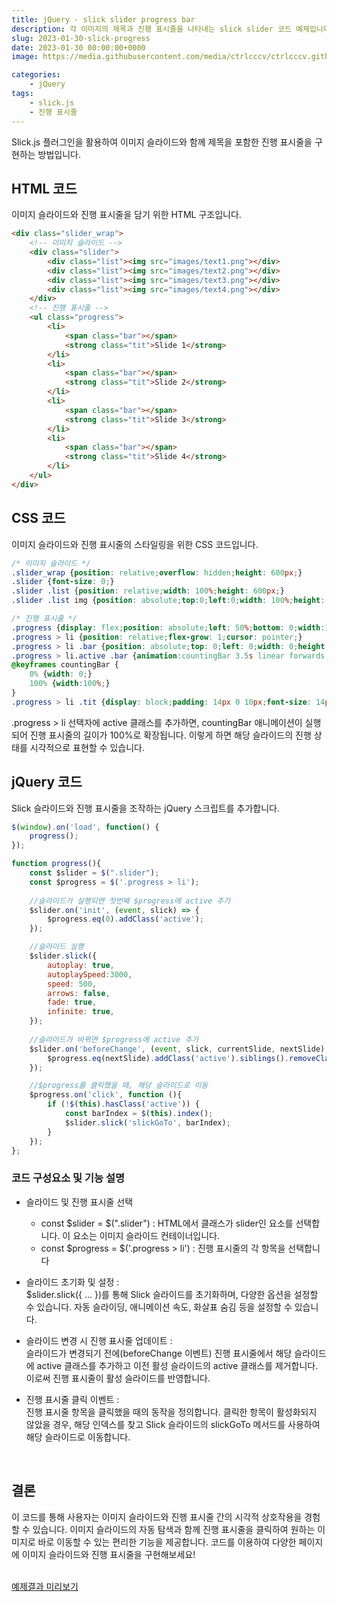 ```yaml
---
title: jQuery - slick slider progress bar
description: 각 이미지의 제목과 진행 표시줄을 나타내는 slick slider 코드 예제입니다.
slug: 2023-01-30-slick-progress
date: 2023-01-30 00:00:00+0000
image: https://media.githubusercontent.com/media/ctrlcccv/ctrlcccv.github.io/master/assets/img/post/slick-progress.webp

categories:
    - jQuery
tags:
    - slick.js
    - 진행 표시줄
---
```


Slick.js 플러그인을 활용하여 이미지 슬라이드와 함께 제목을 포함한 진행 표시줄을 구현하는 방법입니다.  

## HTML 코드

이미지 슬라이드와 진행 표시줄을 담기 위한 HTML 구조입니다.

```html
<div class="slider_wrap">
    <!-- 이미지 슬라이드 -->
    <div class="slider">
        <div class="list"><img src="images/text1.png"></div>
        <div class="list"><img src="images/text2.png"></div>
        <div class="list"><img src="images/text3.png"></div>
        <div class="list"><img src="images/text4.png"></div>
    </div>
    <!-- 진행 표시줄 -->
    <ul class="progress">
        <li>
            <span class="bar"></span>
            <strong class="tit">Slide 1</strong>
        </li>
        <li>
            <span class="bar"></span>
            <strong class="tit">Slide 2</strong>
        </li>
        <li>
            <span class="bar"></span>
            <strong class="tit">Slide 3</strong>
        </li>
        <li>
            <span class="bar"></span>
            <strong class="tit">Slide 4</strong>
        </li>
    </ul>
</div>
```

## CSS 코드

이미지 슬라이드와 진행 표시줄의 스타일링을 위한 CSS 코드입니다.  

```css
/* 이미지 슬라이드 */
.slider_wrap {position: relative;overflow: hidden;height: 600px;}
.slider {font-size: 0;}
.slider .list {position: relative;width: 100%;height: 600px;}
.slider .list img {position: absolute;top:0;left:0;width: 100%;height: 100%;object-fit: cover;}

/* 진행 표시줄 */
.progress {display: flex;position: absolute;left: 50%;bottom: 0;width:1180px;max-width: 100%;height: 44px;transform: translate(-50%, 0);background: rgba(0,0,0,0.7);text-align: center;}
.progress > li {position: relative;flex-grow: 1;cursor: pointer;}
.progress > li .bar {position: absolute;top: 0;left: 0;width: 0;height: 4px;background-color: #ffffff;}
.progress > li.active .bar {animation:countingBar 3.5s linear forwards;}
@keyframes countingBar {
    0% {width: 0;}
    100% {width:100%;}
}
.progress > li .tit {display: block;padding: 14px 0 10px;font-size: 14px;font-weight: 500;color: #fff;}
```
.progress > li 선택자에 active 클래스를 추가하면, countingBar 애니메이션이 실행되어 진행 표시줄의 길이가 100%로 확장됩니다. 이렇게 하면 해당 슬라이드의 진행 상태를 시각적으로 표현할 수 있습니다.  

<script async src="https://pagead2.googlesyndication.com/pagead/js/adsbygoogle.js?client=ca-pub-8535540836842352" crossorigin="anonymous"></script>
<ins class="adsbygoogle"
     style="display:block; text-align:center;"
     data-ad-layout="in-article"
     data-ad-format="fluid"
     data-ad-client="ca-pub-8535540836842352"
     data-ad-slot="2974559225"></ins>
<script>
     (adsbygoogle = window.adsbygoogle || []).push({});
</script>


## jQuery 코드

Slick 슬라이드와 진행 표시줄을 조작하는 jQuery 스크립트를 추가합니다.  

```js
$(window).on('load', function() {
    progress();
});

function progress(){
    const $slider = $(".slider");
    const $progress = $('.progress > li');
  
    //슬라이드가 실행되면 첫번째 $progress에 active 추가
    $slider.on('init', (event, slick) => {
        $progress.eq(0).addClass('active');
    });

    //슬라이드 실행
    $slider.slick({
        autoplay: true,
        autoplaySpeed:3000,
        speed: 500,
        arrows: false,
        fade: true,
        infinite: true,
    });
    
    //슬라이드가 바뀌면 $progress에 active 추가
    $slider.on('beforeChange', (event, slick, currentSlide, nextSlide) => {
        $progress.eq(nextSlide).addClass('active').siblings().removeClass('active');
    });

    //$progress를 클릭했을 때, 해당 슬라이드로 이동
    $progress.on('click', function (){
        if (!$(this).hasClass('active')) {
            const barIndex = $(this).index();
            $slider.slick('slickGoTo', barIndex);
        }
    });
};
```
### 코드 구성요소 및 기능 설명

* 슬라이드 및 진행 표시줄 선택
  * const $slider = $(".slider") : HTML에서 클래스가 slider인 요소를 선택합니다. 이 요소는 이미지 슬라이드 컨테이너입니다.
  * const $progress = $('.progress > li') : 진행 표시줄의 각 항목을 선택합니다

* 슬라이드 초기화 및 설정 :  
  $slider.slick({ ... })를 통해 Slick 슬라이드를 초기화하며, 다양한 옵션을 설정할 수 있습니다. 자동 슬라이딩, 애니메이션 속도, 화살표 숨김 등을 설정할 수 있습니다.

* 슬라이드 변경 시 진행 표시줄 업데이트 :   
  슬라이드가 변경되기 전에(beforeChange 이벤트) 진행 표시줄에서 해당 슬라이드에 active 클래스를 추가하고 이전 활성 슬라이드의 active 클래스를 제거합니다. 이로써 진행 표시줄이 활성 슬라이드를 반영합니다.
  
* 진행 표시줄 클릭 이벤트 :   
  진행 표시줄 항목을 클릭했을 때의 동작을 정의합니다. 클릭한 항목이 활성화되지 않았을 경우, 해당 인덱스를 찾고 Slick 슬라이드의 slickGoTo 메서드를 사용하여 해당 슬라이드로 이동합니다.

<br>

## 결론

이 코드를 통해 사용자는 이미지 슬라이드와 진행 표시줄 간의 시각적 상호작용을 경험할 수 있습니다. 이미지 슬라이드의 자동 탐색과 함께 진행 표시줄을 클릭하여 원하는 이미지로 바로 이동할 수 있는 편리한 기능을 제공합니다. 코드를 이용하여 다양한 페이지에 이미지 슬라이드와 진행 표시줄을 구현해보세요!  
<br>

<div class="btn_wrap">
    <a href="https://ctrlcccv.github.io/ctrlcccv-demo/2023-01-30-slick-progress/" target="_blank">예제결과 미리보기</a>
</div>